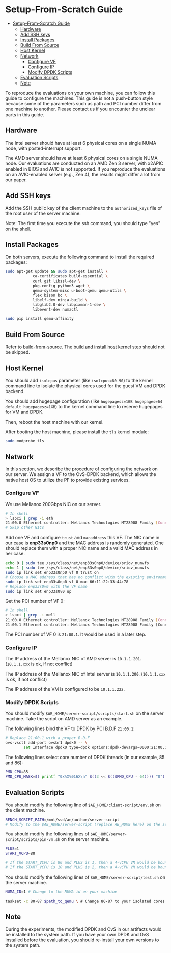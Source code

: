 # Setup-From-Scratch Guide

<!--ts-->
* [Setup-From-Scratch Guide](#setup-from-scratch-guide)
   * [Hardware](#hardware)
   * [Add SSH keys](#add-ssh-keys)
   * [Install Packages](#install-packages)
   * [Build From Source](#build-from-source)
   * [Host Kernel](#host-kernel)
   * [Network](#network)
      * [Configure VF](#configure-vf)
      * [Configure IP](#configure-ip)
      * [Modify DPDK Scripts](#modify-dpdk-scripts)
   * [Evaluation Scripts](#evaluation-scripts)
   * [Note](#note)
<!--te-->

To reproduce the evaluations on your own machine, you can follow this guide to configure the machines. This guide is not a push-button style because some of the parameters such as path and PCI number differ from one machine to another. Please contact us if you encounter the unclear parts in this guide.

## Hardware

The Intel server should have at least 6 physical cores on a single NUMA node, with posted-interrupt support.

The AMD server should have at least 6 physical cores on a single NUMA node. Our evaluations are conducted on an AMD Zen 3 server, with x2APIC enabled in BIOS and AVIC is not supported. If you reproduce the evaluations on an AVIC-enabled server (e.g., Zen 4), the results might differ a lot from our paper.

## Add SSH keys

Add the SSH public key of the client machine to the `authorized_keys` file of the root user of the server machine.

Note: The first time you execute the ssh command, you should type "yes" on the shell.

## Install Packages

On both servers, execute the following command to install the required packages:

```bash
sudo apt-get update && sudo apt-get install \ 
            ca-certificates build-essential \ 
            curl git libssl-dev \ 
            pkg-config python3 wget \ 
            qemu-system-misc u-boot-qemu qemu-utils \
            flex bison bc \
            libelf-dev ninja-build \
            libglib2.0-dev libpixman-1-dev \
            libevent-dev numactl

sudo pip install qemu-affinity
```

## Build From Source

Refer to [build-from-source](./build-from-source.md). The [build and install host kernel](https://github.com/IPADS-Bifrost/ae-guide/blob/main/build-from-source.md#build-and-install-host-kernel) step should not be skipped.

## Host Kernel

You should add `isolcpus` parameter (like `isolcpus=80-90`) to the kernel command line to isolate the physical cores used for the guest VM and DPDK backend.

You should add hugepage configuration (like `hugepagesz=1GB hugepages=64 default_hugepagesz=1GB`) to the kernel command line to reserve hugepages for VM and DPDK.

Then, reboot the host machine with our kernel.

After booting the host machine, please install the `tls` kernel module:

```bash
sudo modprobe tls
```

## Network

In this section, we describe the procedure of configuring the network on our server. We assign a VF to the OvS-DPDK backend, which allows the native host OS to utilize the PF to provide existing services.

### Configure VF

We use Mellanox 200Gbps NIC on our server.

```bash
# In shell
> lspci | grep -i eth
21:00.0 Ethernet controller: Mellanox Technologies MT28908 Family [ConnectX-6]
# Skip other NICs
```

Add one VF and configure `trust` and `macaddress` this VF. The NIC name in our case is **enp33s0np0** and the MAC address is randomly generated. One should replace them with a proper NIC name and a valid MAC address in her case.

```bash
echo 0 | sudo tee /sys/class/net/enp33s0np0/device/sriov_numvfs
echo 1 | sudo tee /sys/class/net/enp33s0np0/device/sriov_numvfs
sudo ip link set enp33s0np0 vf 0 trust on
# Choose a MAC address that has no conflict with the existing environment
sudo ip link set enp33s0np0 vf 0 mac 66:11:22:33:44:78
# Replace enp33s0v0 with the VF name
sudo ip link set enp33s0v0 up
```

Get the PCI number of VF 0:

```bash
# In shell
> lspci | grep -i mell
21:00.0 Ethernet controller: Mellanox Technologies MT28908 Family [ConnectX-6] 
21:00.1 Ethernet controller: Mellanox Technologies MT28908 Family [ConnectX-6 Virtual Function] 
```

The PCI number of VF 0 is `21:00.1`. It would be used in a later step.

### Configure IP

The IP address of the Mellanox NIC of AMD server is `10.1.1.201`. (`10.1.1.xxx` is ok, if not conflict)

The IP address of the Mellanox NIC of Intel server is `10.1.1.200`. (`10.1.1.xxx` is ok, if not conflict)

The IP address of the VM is configured to be `10.1.1.222`.

### Modify DPDK Scripts

You should modify `$AE_HOME/server-script/scripts/start.sh` on the server machine. Take the script on AMD server as an example.

The following lines bind the VF to DPDK by PCI B.D.F `21:00.1`:

```bash
# Replace 21:00.1 with a proper B.D.F
ovs-vsctl add-port ovsbr1 dpdk0 -- \ 
        set Interface dpdk0 type=dpdk options:dpdk-devargs=0000:21:00.1
```

The following lines select core number of DPDK threads (in our example, 85 and 86):

```bash
PMD_CPU=85
PMD_CPU_MASK=$( printf "0x%X%016X\n" $((3 << $(($PMD_CPU - 64)))) "0")
```

## Evaluation Scripts

You should modify the following line of `$AE_HOME/client-script/env.sh` on the client machine.

```bash
BENCH_SCRIPT_PATH=/mnt/ssd/ae/author/server-script
# Modify to the $AE_HOME/server-script (replace AE_HOME here) on the server
```

You should modify the following lines of `$AE_HOME/server-script/scripts/pin-vm.sh` on the server machine.

```bash
PLUS=1
START_VCPU=80

# If the START_VCPU is 80 and PLUS is 1, then a 4-vCPU VM would be bound to core 80, 81, 82, 83
# If the START_VCPU is 10 and PLUS is 2, then a 4-vCPU VM would be bound to core 10, 12, 14, 16
```

You should modify the following lines of `$AE_HOME/server-script/test.sh` on the server machine.

```bash
NUMA_ID=1 # Change to the NUMA id on your machine

taskset -c 80-87 $path_to_qemu \ # Change 80-87 to your isolated cores
```

## Note

During the experiments, the modified DPDK and OvS in our artifacts would be installed to the system path.
If you have your own DPDK and OvS installed before the evaluation, you should re-install your own versions to the system path.
